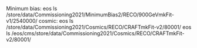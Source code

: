 Minimum bias: eos ls /store/data/Commissioning2021/MinimumBias2/RECO/900GeVmkFit-v1/2540000/ 
cosmic: eos ls /store/data/Commissioning2021/Cosmics/RECO/CRAFTmkFit-v2/80001/
eos ls /eos/cms/store/data/Commissioning2021/Cosmics/RECO/CRAFTmkFit-v2/80001/
